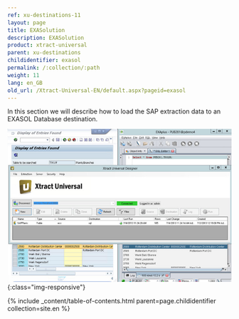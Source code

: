 ```yaml
---
ref: xu-destinations-11
layout: page
title: EXASolution
description: EXASolution
product: xtract-universal
parent: xu-destinations
childidentifier: exasol
permalink: /:collection/:path
weight: 11
lang: en_GB
old_url: /Xtract-Universal-EN/default.aspx?pageid=exasol
---
```


In this section we will describe how to load the SAP extraction data to an EXASOL Database destination.

![Exa-Extraction-Designer](/img/content/Exa-Extraction-Designer.jpg){:class="img-responsive"}

{% include _content/table-of-contents.html parent=page.childidentifier collection=site.en %}